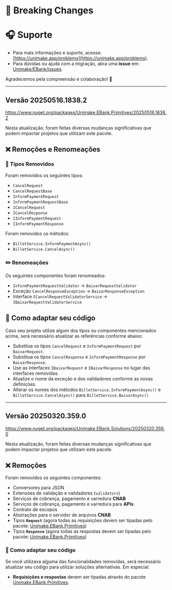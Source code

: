# 🚨 Breaking Changes

# 🎧 Suporte

- Para mais informações e suporte, acesse: [https://unimake.app/problems](https://unimake.app/problems).
- Para dúvidas ou ajuda com a migração, abra uma **issue** em: [Unimake/EBank/issues](https://github.com/Unimake/EBank/issues).

Agradecemos pela compreensão e colaboração! 🚀

----
## Versão 20250516.1838.2
https://www.nuget.org/packages/Unimake.EBank.Primitives/20250516.1838.2

Nesta atualização, foram feitas diversas mudanças significativas que podem impactar projetos que utilizam este pacote.

## ❌ Remoções e Renomeações

### 🚫 Tipos Removidos

Foram removidos os seguintes tipos:

- `CancelRequest`
- `CancelRequestBase`
- `InformPaymentRequest`
- `InformPaymentRequestBase`
- `ICancelRequest`
- `ICancelResponse`
- `IInformPaymentRequest`
- `IInformPaymentResponse`

Foram removidos os métodos:

- `BilletService.InformPaymentAsync()`
- `BilletService.CancelAsync()`

### ✏️ Renomeações

Os seguintes componentes foram renomeados:

- `InformPaymentRequestValidator` → `BaixarRequestValidator`
- Exceção `CancelResponseException` → `BaixarResponseException`
- Interface `ICancelRequestValidatorService` → `IBaixarRequestValidatorService`

## 🔧 Como adaptar seu código

Caso seu projeto utilize algum dos tipos ou componentes mencionados acima, será necessário atualizar as referências conforme abaixo:

- Substitua os tipos `CancelRequest` e `InformPaymentRequest` por `BaixarRequest`.
- Substitua os tipos `CancelResponse` e `InformPaymentResponse` por `BaixarResponse`.
- Use as interfaces `IBaixarRequest` e `IBaixarResponse` no lugar das interfaces removidas.
- Atualize o nome da exceção e dos validadores conforme as novas definições.
- Alterar os nomes dos métodos `BilletService.InformPaymentAsync()` e `BilletService.CancelAsync()` para `BilletService.BaixarAsync()`

----
## Versão 20250320.359.0
https://www.nuget.org/packages/Unimake.EBank.Solutions/20250320.359.0

Nesta atualização, foram feitas diversas mudanças significativas que podem impactar projetos que utilizam este pacote.

## ❌ Remoções

Foram removidos os seguintes componentes:

- Conversores para JSON
- Extensões de validação e validadores (`validators`)
- Serviços de cobrança, pagamento e varredura **CNAB**
- Serviços de cobrança, pagamento e varredura para **APIs**
- Contrato de escopos
- Abstrações para o servidor de arquivos **CNAB**
- Tipos **`Request`** (agora todas as requisições devem ser tipadas pelo pacote: [Unimake.EBank.Primitives](https://www.nuget.org/packages/Unimake.EBank.Primitives/))
- Tipos **`Response`** (agora todas as respostas devem ser tipadas pelo pacote: [Unimake.EBank.Primitives](https://www.nuget.org/packages/Unimake.EBank.Primitives/))

### 🔧 Como adaptar seu código

Se você utilizava alguma das funcionalidades removidas, será necessário atualizar seu código para utilizar soluções alternativas. Em especial:

- **Requisições e respostas** devem ser tipadas através do pacote [Unimake.EBank.Primitives](https://www.nuget.org/packages/Unimake.EBank.Primitives/).